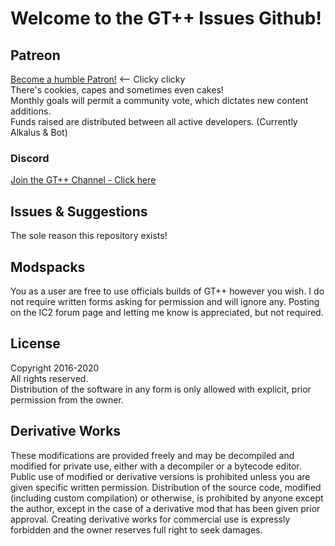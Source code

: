 # Welcome to the GT++ Issues Github!  

## Patreon
[Become a humble Patron!](https://www.patreon.com/bePatron?u=9530372) <-- Clicky clicky    
There's cookies, capes and sometimes even cakes!  
Monthly goals will permit a community vote, which dictates new content additions.  
Funds raised are distributed between all active developers. (Currently Alkalus & Bot)
  
### Discord  
[Join the GT++ Channel - Click here](https://discord.gg/YdXJbgb)  
   
## Issues & Suggestions  
The sole reason this repository exists!

## Modspacks  
You as a user are free to use officials builds of GT++ however you wish. I do not require written forms asking for permission and will ignore any. Posting on the IC2 forum page and letting me know is appreciated, but not required.  

## License  
Copyright 2016-2020  
All rights reserved.  
Distribution of the software in any form is only allowed with explicit, prior permission from the owner.  
  
## Derivative Works  
These modifications are provided freely and may be decompiled and modified for private use, either with a decompiler or a bytecode editor. Public use of modified or derivative versions is prohibited unless you are given specific written permission. Distribution of the source code, modified (including custom compilation) or otherwise, is prohibited by anyone except the author, except in the case of a derivative mod that has been given prior approval. Creating derivative works for commercial use is expressly forbidden and the owner reserves full right to seek damages.
